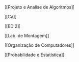 [[Projeto e Analise de Algoritmos]]

[[Cá]]

[[ED 2]]

[[Lab. de Montagem]]

[[Organização de Computadores]]

[[Probabilidade e Estatística]]